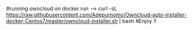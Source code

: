 #running owncloud on docker 
run --> curl -sL https://raw.githubusercontent.com/Adepurnomo/Owncloud-auto-installer-docker-Centos7/master/owncloud-installer.sh | bash
#Enjoy !!
